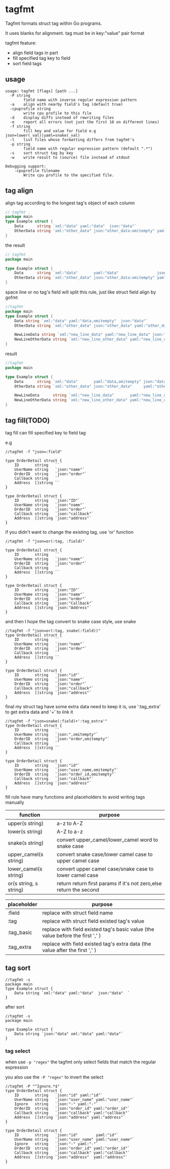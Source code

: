 # tagfmt

Tagfmt formats struct tag within Go programs.

It uses blanks for alignment. tag must be in key:"value" pair format

tagfmt feature:

- align field tags in part 
- fill specified tag key to field
- sort field tags

## usage 
```
usage: tagfmt [flags] [path ...]
  -P string
        field name with inverse regular expression pattern
  -a    align with nearby field's tag (default true)
  -cpuprofile string
        write cpu profile to this file
  -d    display diffs instead of rewriting files
  -e    report all errors (not just the first 10 on different lines)
  -f string
        fill key and value for field e.g json=lower(_val)|yaml=snake(_val)
  -l    list files whose formatting differs from tagfmt's
  -p string
        field name with regular expression pattern (default ".*")
  -s    sort struct tag by key
  -w    write result to (source) file instead of stdout

Debugging support:
	-cpuprofile filename
		Write cpu profile to the specified file.
```

## tag align 

align tag according to the longest tag's object of each column

```go 
// tagfmt .
package main
type Example struct {
	Data      string `xml:"data" yaml:"data"  json:"data"`
	OtherData string `xml:"other_data" json:"other_data:omitempty" yaml:"other_data"`
}
```
the result
```go
// tagfmt 
package main

type Example struct {
	Data      string `xml:"data"       yaml:"data"                 json:"data"`
	OtherData string `xml:"other_data" json:"other_data:omitempty" yaml:"other_data"`
}
```

space line or no tag's field will split this rule, just like struct field align by gofmt

```go 
//tagfmt
package main
type Example struct {
	Data string `xml:"data" yaml:"data,omitempty"  json:"data"`
	OtherData string `xml:"other_data" json:"other_data" yaml:"other_data"`

    NewLineData string `xml:"new_line_data" yaml:"new_line_data" json:"new_line_data"`
    NewLineOtherData string `xml:"new_line_other_data" yaml:"new_line_other_data"  json:"new_line_other_data"`
}
```

result

```go 
//tagfmt
package main

type Example struct {
	Data      string `xml:"data"       yaml:"data,omitempty" json:"data"`
	OtherData string `xml:"other_data" json:"other_data"     yaml:"other_data"`

	NewLineData      string `xml:"new_line_data"       yaml:"new_line_data"       json:"new_line_data"`
	NewLineOtherData string `xml:"new_line_other_data" yaml:"new_line_other_data" json:"new_line_other_data"`
}
```

## tag fill(TODO)

tag fill can fill specified key to field tag

e.g 
```
//tagfmt -f "json=:field"

type OrderDetail struct {
	ID       string   ``
	UserName string   `json:"name"`
	OrderID  string   `json:"order"`
	Callback string   ``
	Address  []string ``
}

type OrderDetail struct {
	ID       string   `json:"ID"`
	UserName string   `json:"name"`
	OrderID  string   `json:"order"`
	Callback string   `json:"callback"`
	Address  []string `json:"address"`
}
```

if you didn't want to change the existing tag, use 'or' function

```
//tagfmt -f "json=or(:tag, :field)"

type OrderDetail struct {
	ID       string   ``
	UserName string   `json:"name"`
	OrderID  string   `json:"order"`
	Callback string   ``
	Address  []string ``
}

type OrderDetail struct {
	ID       string   `json:"ID"`
	UserName string   `json:"name"`
	OrderID  string   `json:"order"`
	Callback string   `json:"Callback"`
	Address  []string `json:"Address"`
}
```

and then I hope the tag convert to snake case style, use snake

```
//tagfmt -f "json=or(:tag, snake(:field))"
type OrderDetail struct {
	ID       string   ``
	UserName string   `json:"name"`
	OrderID  string   `json:"order"`
	Callback string   ``
	Address  []string ``
}

type OrderDetail struct {
	ID       string   `json:"id"`
	UserName string   `json:"name"`
	OrderID  string   `json:"order"`
	Callback string   `json:"callback"`
	Address  []string `json:"address"`
}
```

final my struct tag have some extra data need to keep it is, use ':tag_extra' to get extra data and '+' to link it

```
//tagfmt -f "json=snake(:field)+':tag_extra'"
type OrderDetail struct {
	ID       string   ``
	UserName string   `json:",omitempty"`
	OrderID  string   `json:"order,omitempty"`
	Callback string   ``
	Address  []string ``
}

type OrderDetail struct {
	ID       string   `json:"id"`
	UserName string   `json:"user_name,omitempty"`
	OrderID  string   `json:"order_id,omitempty"`
	Callback string   `json:"callback"`
	Address  []string `json:"address"`
}
```

fill rule have many functions and placeholders to avoid writing tags manually

|function | purpose |
|--------------|---------|
|upper(s string) | a-z to A-Z
|lower(s string) | A-Z to a-z
|snake(s string) | convert upper_camel/lower_camel word to snake case
|upper_camel(s string) | convert snake case/lower camel case to upper camel case
|lower_camel(s string) | convert upper camel case/snake case to lower camel case
|or(s string, s string) | return return first params if it's not zero,else return the second

|placeholder | purpose |
|------------|---------|
|:field | replace with struct field name
|:tag   | replace with  struct field existed tag's value
|:tag_basic | replace with field existed tag's basic value (the value before the first ',' )
|:tag_extra | replace with field existed tag's extra data (the value after the first ',' )

## tag sort 

```
//tagfmt -s
package main
type Example struct {
	Data string `xml:"data" yaml:"data"  json:"data"  `
}
```

after sort 

```
//tagfmt -s 
package main

type Example struct {
	Data string `json:"data" xml:"data" yaml:"data"`
}
```

### tag select

when use `-p "regex"` the tagfmt only select fields that match the regular expression

you also use the `-P "regex"` to invert the select

```
//tagfmt -P "^Ignore.*$"
type OrderDetail struct {
	ID       string   `json:"id" yaml:"id"`
	UserName string   `json:"user_name" yaml:"user_name"`
	Ignore   string   `json:"-" yaml:"-"`
	OrderID  string   `json:"order_id" yaml:"order_id"`
	Callback string   `json:"callback" yaml:"callback"`
	Address  []string `json:"address" yaml:"address"`
}

type OrderDetail struct {
	ID       string   `json:"id"        yaml:"id"`
	UserName string   `json:"user_name" yaml:"user_name"`
	Ignore   string   `json:"-" yaml:"-"`
	OrderID  string   `json:"order_id" yaml:"order_id"`
	Callback string   `json:"callback" yaml:"callback"`
	Address  []string `json:"address"  yaml:"address"`
}
```